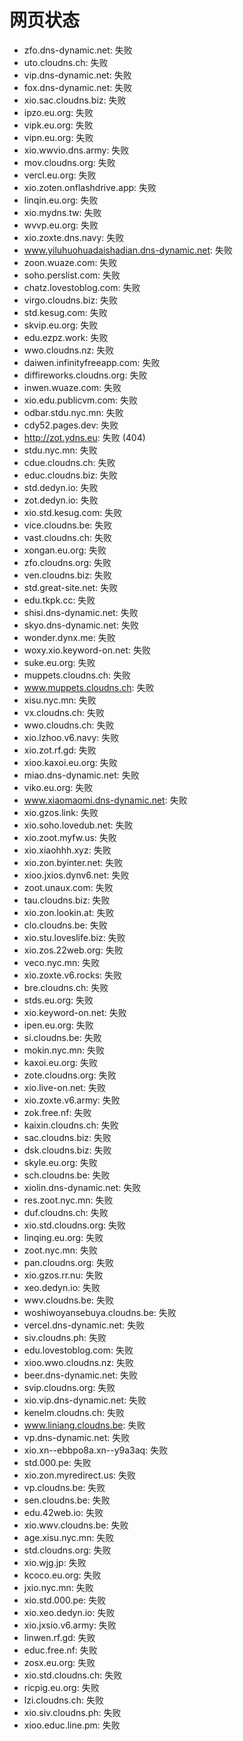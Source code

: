 # 网页状态
- zfo.dns-dynamic.net: 失败
- uto.cloudns.ch: 失败
- vip.dns-dynamic.net: 失败
- fox.dns-dynamic.net: 失败
- xio.sac.cloudns.biz: 失败
- ipzo.eu.org: 失败
- vipk.eu.org: 失败
- vipn.eu.org: 失败
- xio.wwvio.dns.army: 失败
- mov.cloudns.org: 失败
- vercl.eu.org: 失败
- xio.zoten.onflashdrive.app: 失败
- linqin.eu.org: 失败
- xio.mydns.tw: 失败
- wvvp.eu.org: 失败
- xio.zoxte.dns.navy: 失败
- www.yiluhuohuadaishadian.dns-dynamic.net: 失败
- zoon.wuaze.com: 失败
- soho.perslist.com: 失败
- chatz.lovestoblog.com: 失败
- virgo.cloudns.biz: 失败
- std.kesug.com: 失败
- skvip.eu.org: 失败
- edu.ezpz.work: 失败
- wwo.cloudns.nz: 失败
- daiwen.infinityfreeapp.com: 失败
- diffireworks.cloudns.org: 失败
- inwen.wuaze.com: 失败
- xio.edu.publicvm.com: 失败
- odbar.stdu.nyc.mn: 失败
- cdy52.pages.dev: 失败
- http://zot.ydns.eu: 失败 (404)
- stdu.nyc.mn: 失败
- cdue.cloudns.ch: 失败
- educ.cloudns.biz: 失败
- std.dedyn.io: 失败
- zot.dedyn.io: 失败
- xio.std.kesug.com: 失败
- vice.cloudns.be: 失败
- vast.cloudns.ch: 失败
- xongan.eu.org: 失败
- zfo.cloudns.org: 失败
- ven.cloudns.biz: 失败
- std.great-site.net: 失败
- edu.tkpk.cc: 失败
- shisi.dns-dynamic.net: 失败
- skyo.dns-dynamic.net: 失败
- wonder.dynx.me: 失败
- woxy.xio.keyword-on.net: 失败
- suke.eu.org: 失败
- muppets.cloudns.ch: 失败
- www.muppets.cloudns.ch: 失败
- xisu.nyc.mn: 失败
- vx.cloudns.ch: 失败
- wwo.cloudns.ch: 失败
- xio.lzhoo.v6.navy: 失败
- xio.zot.rf.gd: 失败
- xioo.kaxoi.eu.org: 失败
- miao.dns-dynamic.net: 失败
- viko.eu.org: 失败
- www.xiaomaomi.dns-dynamic.net: 失败
- xio.gzos.link: 失败
- xio.soho.lovedub.net: 失败
- xio.zoot.myfw.us: 失败
- xio.xiaohhh.xyz: 失败
- xio.zon.byinter.net: 失败
- xioo.jxios.dynv6.net: 失败
- zoot.unaux.com: 失败
- tau.cloudns.biz: 失败
- xio.zon.lookin.at: 失败
- clo.cloudns.be: 失败
- xio.stu.loveslife.biz: 失败
- xio.zos.22web.org: 失败
- veco.nyc.mn: 失败
- xio.zoxte.v6.rocks: 失败
- bre.cloudns.ch: 失败
- stds.eu.org: 失败
- xio.keyword-on.net: 失败
- ipen.eu.org: 失败
- si.cloudns.be: 失败
- mokin.nyc.mn: 失败
- kaxoi.eu.org: 失败
- zote.cloudns.org: 失败
- xio.live-on.net: 失败
- xio.zoxte.v6.army: 失败
- zok.free.nf: 失败
- kaixin.cloudns.ch: 失败
- sac.cloudns.biz: 失败
- dsk.cloudns.biz: 失败
- skyle.eu.org: 失败
- sch.cloudns.be: 失败
- xiolin.dns-dynamic.net: 失败
- res.zoot.nyc.mn: 失败
- duf.cloudns.ch: 失败
- xio.std.cloudns.org: 失败
- linqing.eu.org: 失败
- zoot.nyc.mn: 失败
- pan.cloudns.org: 失败
- xio.gzos.rr.nu: 失败
- xeo.dedyn.io: 失败
- wwv.cloudns.be: 失败
- woshiwoyansebuya.cloudns.be: 失败
- vercel.dns-dynamic.net: 失败
- siv.cloudns.ph: 失败
- edu.lovestoblog.com: 失败
- xioo.wwo.cloudns.nz: 失败
- beer.dns-dynamic.net: 失败
- svip.cloudns.org: 失败
- xio.vip.dns-dynamic.net: 失败
- kenelm.cloudns.ch: 失败
- www.liniang.cloudns.be: 失败
- vp.dns-dynamic.net: 失败
- xio.xn--ebbpo8a.xn--y9a3aq: 失败
- std.000.pe: 失败
- xio.zon.myredirect.us: 失败
- vp.cloudns.be: 失败
- sen.cloudns.be: 失败
- edu.42web.io: 失败
- xio.wwv.cloudns.be: 失败
- age.xisu.nyc.mn: 失败
- std.cloudns.org: 失败
- xio.wjg.jp: 失败
- kcoco.eu.org: 失败
- jxio.nyc.mn: 失败
- xio.std.000.pe: 失败
- xio.xeo.dedyn.io: 失败
- xio.jxsio.v6.army: 失败
- linwen.rf.gd: 失败
- educ.free.nf: 失败
- zosx.eu.org: 失败
- xio.std.cloudns.ch: 失败
- ricpig.eu.org: 失败
- lzi.cloudns.ch: 失败
- xio.siv.cloudns.ph: 失败
- xioo.educ.line.pm: 失败
